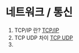 # 네트워크 / 통신
1. TCP/IP 란? [TCP/IP](https://brunch.co.kr/@wangho/6)  
2. TCP UDP 차이 [TCP UDP](https://mangkyu.tistory.com/15)  
3. 
